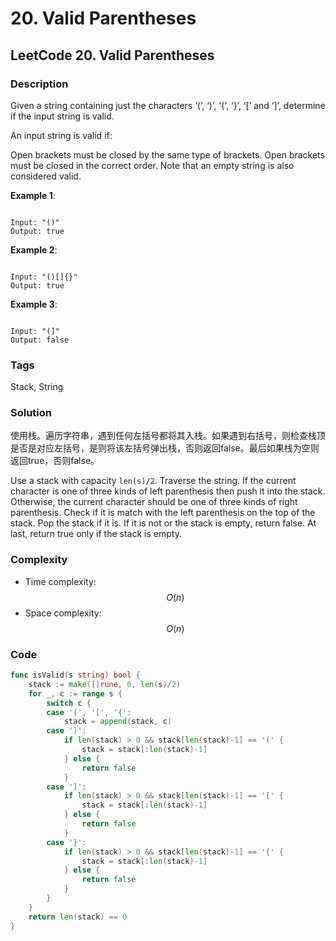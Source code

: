 # 20. Valid Parentheses

## LeetCode 20. Valid Parentheses

### Description

Given a string containing just the characters ‘\(’, ‘\)’, ‘{’, ‘}’, ‘\[’ and ‘\]’, determine if the input string is valid.

An input string is valid if:

Open brackets must be closed by the same type of brackets. Open brackets must be closed in the correct order. Note that an empty string is also considered valid.

**Example 1**:

```text

Input: "()"
Output: true

```

**Example 2**:

```text

Input: "()[]{}"
Output: true

```

**Example 3**:

```text

Input: "(]"
Output: false
```

### Tags

Stack, String

### Solution

使用栈。遍历字符串，遇到任何左括号都将其入栈。如果遇到右括号，则检查栈顶是否是对应左括号，是则将该左括号弹出栈，否则返回false。最后如果栈为空则返回true，否则false。

Use a stack with capacity `len(s)/2`. Traverse the string. If the current character is one of three kinds of left parenthesis then push it into the stack. Otherwise, the current character should be one of three kinds of right parenthesis. Check if it is match with the left parenthesis on the top of the stack. Pop the stack if it is. If it is not or the stack is empty, return false. At last, return true only if the stack is empty.

### Complexity

* Time complexity: $$O(n)$$
* Space complexity: $$O(n)$$

### Code

```go
func isValid(s string) bool {
	stack := make([]rune, 0, len(s)/2)
	for _, c := range s {
		switch c {
		case '(', '[', '{':
			stack = append(stack, c)
		case ')':
			if len(stack) > 0 && stack[len(stack)-1] == '(' {
				stack = stack[:len(stack)-1]
			} else {
				return false
			}
		case ']':
			if len(stack) > 0 && stack[len(stack)-1] == '[' {
				stack = stack[:len(stack)-1]
			} else {
				return false
			}
		case '}':
			if len(stack) > 0 && stack[len(stack)-1] == '{' {
				stack = stack[:len(stack)-1]
			} else {
				return false
			}
		}
	}
	return len(stack) == 0
}
```

